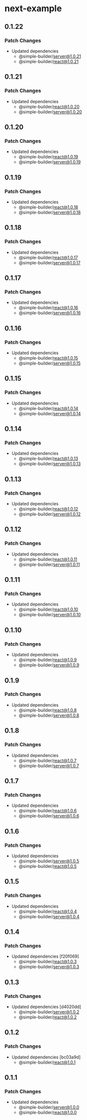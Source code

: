 # next-example

## 0.1.22

### Patch Changes

- Updated dependencies
  - @simple-builder/server@1.0.21
  - @simple-builder/react@1.0.21

## 0.1.21

### Patch Changes

- Updated dependencies
  - @simple-builder/react@1.0.20
  - @simple-builder/server@1.0.20

## 0.1.20

### Patch Changes

- Updated dependencies
  - @simple-builder/react@1.0.19
  - @simple-builder/server@1.0.19

## 0.1.19

### Patch Changes

- Updated dependencies
  - @simple-builder/react@1.0.18
  - @simple-builder/server@1.0.18

## 0.1.18

### Patch Changes

- Updated dependencies
  - @simple-builder/react@1.0.17
  - @simple-builder/server@1.0.17

## 0.1.17

### Patch Changes

- Updated dependencies
  - @simple-builder/react@1.0.16
  - @simple-builder/server@1.0.16

## 0.1.16

### Patch Changes

- Updated dependencies
  - @simple-builder/react@1.0.15
  - @simple-builder/server@1.0.15

## 0.1.15

### Patch Changes

- Updated dependencies
  - @simple-builder/react@1.0.14
  - @simple-builder/server@1.0.14

## 0.1.14

### Patch Changes

- Updated dependencies
  - @simple-builder/react@1.0.13
  - @simple-builder/server@1.0.13

## 0.1.13

### Patch Changes

- Updated dependencies
  - @simple-builder/react@1.0.12
  - @simple-builder/server@1.0.12

## 0.1.12

### Patch Changes

- Updated dependencies
  - @simple-builder/react@1.0.11
  - @simple-builder/server@1.0.11

## 0.1.11

### Patch Changes

- Updated dependencies
  - @simple-builder/react@1.0.10
  - @simple-builder/server@1.0.10

## 0.1.10

### Patch Changes

- Updated dependencies
  - @simple-builder/react@1.0.9
  - @simple-builder/server@1.0.9

## 0.1.9

### Patch Changes

- Updated dependencies
  - @simple-builder/react@1.0.8
  - @simple-builder/server@1.0.8

## 0.1.8

### Patch Changes

- Updated dependencies
  - @simple-builder/react@1.0.7
  - @simple-builder/server@1.0.7

## 0.1.7

### Patch Changes

- Updated dependencies
  - @simple-builder/react@1.0.6
  - @simple-builder/server@1.0.6

## 0.1.6

### Patch Changes

- Updated dependencies
  - @simple-builder/server@1.0.5
  - @simple-builder/react@1.0.5

## 0.1.5

### Patch Changes

- Updated dependencies
  - @simple-builder/react@1.0.4
  - @simple-builder/server@1.0.4

## 0.1.4

### Patch Changes

- Updated dependencies [f20f069]
  - @simple-builder/react@1.0.3
  - @simple-builder/server@1.0.3

## 0.1.3

### Patch Changes

- Updated dependencies [d4020dd]
  - @simple-builder/server@1.0.2
  - @simple-builder/react@1.0.2

## 0.1.2

### Patch Changes

- Updated dependencies [bc03a9d]
  - @simple-builder/react@1.0.1

## 0.1.1

### Patch Changes

- Updated dependencies
  - @simple-builder/server@1.0.0
  - @simple-builder/react@1.0.0
